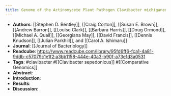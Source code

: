 ```yaml
---
title: Genome of the Actinomycete Plant Pathogen Clavibacter michiganensis subsp. sepedonicus Suggests Recent Niche Adaptation
---
```


- **Authors**: [[Stephen D. Bentley]], [[Craig Corton]], [[Susan E. Brown]], [[Andrew Barron]], [[Louise Clark]], [[Barbara Harris]], [[Doug Ormond]], [[Michael A. Quail]], [[Georgiana May]], [[David Francis]], [[Dennis Knudson]], [[Julian Parkhill]], and [[Carol A. Ishimaru]]
- **Journal**: [[Journal of Bacteriology]]
- **Readcube**: https://www.readcube.com/library/95fd6ff6-fca1-4a81-9ddb-c57079c1e1f2:a3bb1158-444e-40a3-b90f-a73e1d3a0531
- **Tags**: #clavibacter #[[Clavibacter sepedonicus]] #[[Comparative Genomics]]
- **Abstract**:
- **Introduction**:
- **Results**:
- **Discussion**: